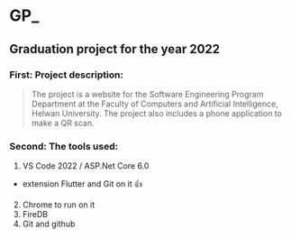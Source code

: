 # GP_
## Graduation project for the year 2022


### __First:__ Project description:
> The project is a website for the Software Engineering Program Department at the Faculty of Computers and Artificial Intelligence, Helwan University. The project also includes a phone application to make a QR scan.

### __Second:__ The tools used:
1. VS Code 2022 / ASP.Net Core 6.0
 - extension Flutter and Git on it :+1:
2. Chrome to run on it  
3. FireDB 
4. Git and github
